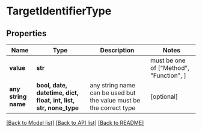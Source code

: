 # TargetIdentifierType


## Properties
Name | Type | Description | Notes
------------ | ------------- | ------------- | -------------
**value** | **str** |  |  must be one of ["Method", "Function", ]
**any string name** | **bool, date, datetime, dict, float, int, list, str, none_type** | any string name can be used but the value must be the correct type | [optional]

[[Back to Model list]](../README.md#documentation-for-models) [[Back to API list]](../README.md#documentation-for-api-endpoints) [[Back to README]](../README.md)


